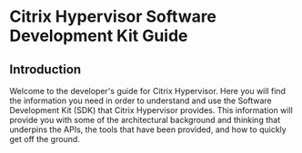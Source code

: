 # Citrix Hypervisor Software Development Kit Guide

## Introduction

Welcome to the developer's guide for Citrix Hypervisor. Here you will find
the information you need in order to understand and use the Software
Development Kit (SDK) that Citrix Hypervisor provides. This information
will provide you with some of the architectural background and thinking
that underpins the APIs, the tools that have been provided, and how to
quickly get off the ground.


